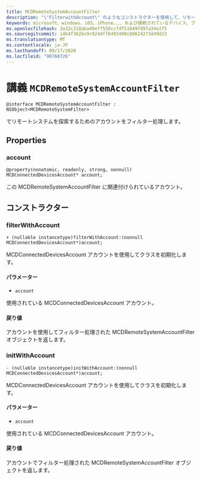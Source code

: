 ```yaml
---
title: MCDRemoteSystemAccountFilter
description: "\"FilterwithAccount\" のようなコンストラクターを使用して、リモートシステムを検出するためにアカウントをフィルター処理する方法について説明します。"
keywords: microsoft、windows、iOS、iPhone、、、、および接続されているデバイス、プロジェクトローマ
ms.openlocfilehash: 3a32c318aba49eff550ccfdf51049fd97a34e2f5
ms.sourcegitcommit: 14b4f362bc0c924dff6493490c80624273d49d23
ms.translationtype: MT
ms.contentlocale: ja-JP
ms.lasthandoff: 09/17/2020
ms.locfileid: "90760726"
---
```

# <a name="class-mcdremotesystemaccountfilter"></a>講義 `MCDRemoteSystemAccountFilter` 

```
@interface MCDRemoteSystemAccountFilter : NSObject<MCDRemoteSystemFilter>
```  

でリモートシステムを探索するためのアカウントをフィルター処理します。

## <a name="properties"></a>Properties

### <a name="account"></a>account
`@property(nonatomic, readonly, strong, nonnull) MCDConnectedDevicesAccount* account;`

この MCDRemoteSystemAccountFilter に関連付けられているアカウント。

## <a name="constructors"></a>コンストラクター

### <a name="filterwithaccount"></a>filterWithAccount
`+ (nullable instancetype)filterWithAccount:(nonnull MCDConnectedDevicesAccount*)account;`

MCDConnectedDevicesAccount アカウントを使用してクラスを初期化します。

#### <a name="parameters"></a>パラメーター 
* `account` 

使用されている MCDConnectedDevicesAccount アカウント。

#### <a name="returns"></a>戻り値
アカウントを使用してフィルター処理された MCDRemoteSystemAccountFilter オブジェクトを返します。

### <a name="initwithaccount"></a>initWithAccount
`- (nullable instancetype)initWithAccount:(nonnull MCDConnectedDevicesAccount*)account;`

MCDConnectedDevicesAccount アカウントを使用してクラスを初期化します。

#### <a name="parameters"></a>パラメーター 
* `account` 

使用されている MCDConnectedDevicesAccount アカウント。

#### <a name="returns"></a>戻り値
アカウントでフィルター処理された MCDRemoteSystemAccountFilter オブジェクトを返します。